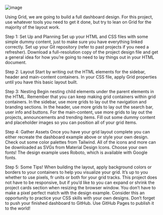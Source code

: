 ![image](https://github.com/Melanie-J-Baker/Admin-Dashboard/assets/104843873/25b8ce85-551c-452c-ab62-bdd59d56e093)

Using Grid, we are going to build a full dashboard design. For this project, use whatever tools you need to get it done, but try to lean on Grid for the majority of the layout work.

Step 1: Set Up and Planning
Set up your HTML and CSS files with some simple dummy content, just to make sure you have everything linked correctly.
Set up your Git repository (refer to past projects if you need a refresher).
Download a full-resolution copy of the project design file and get a general idea for how you’re going to need to lay things out in your HTML document.

Step 2: Layout
Start by writing out the HTML elements for the sidebar, header and main-content containers.
In your CSS file, apply Grid properties until you have this basic layout built.

Step 3: Nesting
Begin nesting child elements under the parent elements in the HTML. Remember that you can keep making grid containers within grid containers.
In the sidebar, use more grids to lay out the navigation and branding sections.
In the header, use more grids to lay out the search bar, user info and buttons.
For the main-content, use more grids to lay out the projects, announcements and trending items.
Fill out some dummy content and placeholder images so you can position all of your grid items.

Step 4: Gather Assets
Once you have your grid layout complete you can either recreate the dashboard example above or style your own design.
Check out some color palettes from Tailwind.
All of the icons and more can be downloaded as SVGs from Material Design Icons.
Choose your own fonts! The design example uses Roboto, which is available with Google fonts.

Step 5: Some Tips!
When building the layout, apply background colors or borders to your containers to help you visualize your grid.
It’s up to you whether to use pixels, fr units or both for your grid tracks.
This project does not have to be responsive, but if you’d like to you can expand or shrink the project cards section when resizing the browser window.
You don’t have to make a pixel perfect match with the design example. Consider this an opportunity to practice your CSS skills with your own designs.
Don’t forget to push your finished dashboard to GitHub. Use GitHub Pages to publish it to the world!
